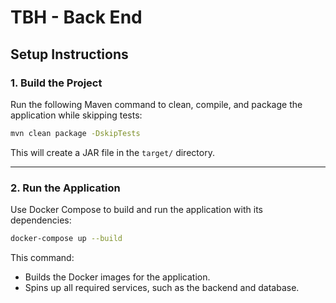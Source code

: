 # TBH - Back End

## **Setup Instructions**

### 1. **Build the Project**
Run the following Maven command to clean, compile, and package the application while skipping tests:
```bash
mvn clean package -DskipTests
```

This will create a JAR file in the `target/` directory.

---

### 2. **Run the Application**
Use Docker Compose to build and run the application with its dependencies:
```bash
docker-compose up --build
```

This command:
- Builds the Docker images for the application.
- Spins up all required services, such as the backend and database.
